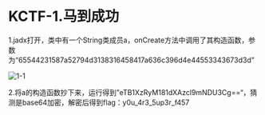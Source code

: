 # KCTF-1.马到成功

1.jadx打开，类中有一个String类成员a，onCreate方法中调用了其构造函数，参数为“65544231587a52794d3138316458417a636c396d4e44553343673d3d”

![1-1](https://github.com/OWORD/ctfimg/raw/main/KCTF/1.马到成功/img/1-1.png)

2.将a的构造函数抄下来，运行得到”eTB1XzRyM181dXAzcl9mNDU3Cg==“，猜测是base64加密，解密后得到flag：y0u_4r3_5up3r_f457